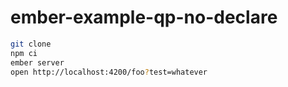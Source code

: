 # ember-example-qp-no-declare

```bash
git clone
npm ci
ember server
open http://localhost:4200/foo?test=whatever
```

